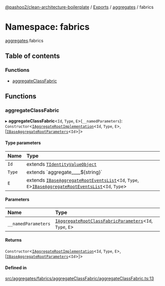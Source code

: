 [@pashoo2/clean-architecture-boilerplate](../README.md) / [Exports](../modules.md) / [aggregates](aggregates.md) / fabrics

# Namespace: fabrics

[aggregates](aggregates.md).fabrics

## Table of contents

### Functions

- [aggregateClassFabric](aggregates.fabrics.md#aggregateclassfabric)

## Functions

### aggregateClassFabric

▸ **aggregateClassFabric**<`Id`, `Type`, `E`\>(`__namedParameters`): `Constructor`<[`IAggregateRootImplementation`](../interfaces/aggregates.interfaces.iaggregaterootimplementation.md)<`Id`, `Type`, `E`\>, [[`IBaseAggregateRootParameters`](../interfaces/aggregates.interfaces.ibaseaggregaterootparameters.md)<`Id`\>]\>

#### Type parameters

| Name | Type |
| :------ | :------ |
| `Id` | extends [`TIdentityValueObject`](valueobject.interfaces.md#tidentityvalueobject) |
| `Type` | extends \`aggregate\_\_\_\_${string}\` |
| `E` | extends [`IBaseAggregateRootEventsList`](../interfaces/aggregates.interfaces.ibaseaggregaterooteventslist.md)<`Id`, `Type`, `E`\>[`IBaseAggregateRootEventsList`](../interfaces/aggregates.interfaces.ibaseaggregaterooteventslist.md)<`Id`, `Type`\> |

#### Parameters

| Name | Type |
| :------ | :------ |
| `__namedParameters` | [`IAggregateRootClassFabricParameters`](../interfaces/aggregates.interfaces.iaggregaterootclassfabricparameters.md)<`Id`, `Type`, `E`\> |

#### Returns

`Constructor`<[`IAggregateRootImplementation`](../interfaces/aggregates.interfaces.iaggregaterootimplementation.md)<`Id`, `Type`, `E`\>, [[`IBaseAggregateRootParameters`](../interfaces/aggregates.interfaces.ibaseaggregaterootparameters.md)<`Id`\>]\>

#### Defined in

[src/aggregates/fabrics/aggregateClassFabric/aggregateClassFabric.ts:13](https://github.com/pashoo2/clean-architecture-boilerplate/blob/914ff8c/src/aggregates/fabrics/aggregateClassFabric/aggregateClassFabric.ts#L13)
